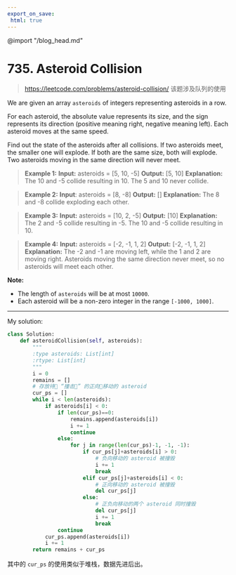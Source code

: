 ```yaml
---
export_on_save:
 html: true
---
```

@import "/blog_head.md"
# 735. Asteroid Collision

> <https://leetcode.com/problems/asteroid-collision/>
该题涉及队列的使用

We are given an array `asteroids` of integers representing asteroids in a row.

For each asteroid, the absolute value represents its size, and the sign represents its direction (positive meaning right, negative meaning left). Each asteroid moves at the same speed.

Find out the state of the asteroids after all collisions. If two asteroids meet, the smaller one will explode. If both are the same size, both will explode. Two asteroids moving in the same direction will never meet.

>**Example 1:**
**Input:**
asteroids = [5, 10, -5]
**Output:** [5, 10]
**Explanation:**
The 10 and -5 collide resulting in 10.  The 5 and 10 never collide.


>**Example 2:**
**Input**:
asteroids = [8, -8]
**Output:** []
**Explanation:**
The 8 and -8 collide exploding each other.

>**Example 3:**
**Input:**
asteroids = [10, 2, -5]
**Output:** [10]
**Explanation:**
The 2 and -5 collide resulting in -5.  The 10 and -5 collide
 resulting in 10.

> **Example 4:**
**Input:**
asteroids = [-2, -1, 1, 2]
**Output:** [-2, -1, 1, 2]
**Explanation:**
The -2 and -1 are moving left, while the 1 and 2 are moving right.
Asteroids moving the same direction never meet, so no asteroids will meet each other.

**Note:**

- The length of `asteroids` will be at most `10000`.
- Each asteroid will be a non-zero integer in the range `[-1000, 1000]`.

---

My solution:

```python {.line-numbers}
class Solution:
    def asteroidCollision(self, asteroids):
        """
        :type asteroids: List[int]
        :rtype: List[int]
        """
        i = 0
        remains = []
        # 存放待 “撞击” 的正向移动的 asteroid
        cur_ps = []
        while i < len(asteroids):
            if asteroids[i] < 0:
                if len(cur_ps)==0:
                    remains.append(asteroids[i])
                    i += 1
                    continue
                else:
                    for j in range(len(cur_ps)-1, -1, -1):
                        if cur_ps[j]+asteroids[i] > 0:
                            # 负向移动的 asteroid 被撞毁
                            i += 1
                            break
                        elif cur_ps[j]+asteroids[i] < 0:
                            # 正向移动的 asteroid 被撞毁
                            del cur_ps[j]
                        else:
                            # 正负向移动的两个 asteroid 同时撞毁
                            del cur_ps[j]
                            i += 1
                            break
                continue
            cur_ps.append(asteroids[i])
            i += 1
        return remains + cur_ps
```

其中的 `cur_ps` 的使用类似于堆栈，数据先进后出。
